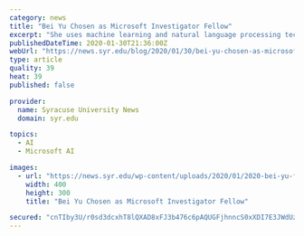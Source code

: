 ```yaml
---
category: news
title: "Bei Yu Chosen as Microsoft Investigator Fellow"
excerpt: "She uses machine learning and natural language processing techniques to improve information quality ... assure that everyone has fair access to relevant and accurate information. Azure cloud computing resources will not only enhance data storage and analysis for my research projects, but also provide the computing power to facilitate teaching ..."
publishedDateTime: 2020-01-30T21:36:00Z
webUrl: "https://news.syr.edu/blog/2020/01/30/bei-yu-chosen-as-microsoft-investigator-fellow/"
type: article
quality: 39
heat: 39
published: false

provider:
  name: Syracuse University News
  domain: syr.edu

topics:
  - AI
  - Microsoft AI

images:
  - url: "https://news.syr.edu/wp-content/uploads/2020/01/2020-bei-yu-feature.400x300.jpg"
    width: 400
    height: 300
    title: "Bei Yu Chosen as Microsoft Investigator Fellow"

secured: "cnTIby3U/r0sd3dcxhT8lQXAD8xFJ3b476c6pAQUGFjhnncS0xXDI7E3JWdUzMhUwSH8owQSB2k76Cens04obQwHeebjfYDBfakYqstugRYhiymHaQRSfR82yXPm5wZgg4L8UldK1NXUsCp9HPRJqc1x6mIQsWTNdRJCvON04XoqeNlv3n2OitJqus7KeDA9gPlcxj8SqAOYWsknaugDkryRZxc3HejwSbgJ5l1WN4ydSx/18E0Gjy17m8qlQPP/DKDBiFMb6uMzYN6rknIoK0Wunr3axip23Mj8FsX5uNh9RqJxaCkRrH734zMcd6b3Xlj/sRT8v7xx9uNPbeoEJknZfPKU5mnBcRTGzJA/4vbCSUslDbH0gSgzO7KIjuUOrwQ3C8dlouYG/EygbZmwSLTqO2V761ZOFP+5qEZEyyV2GTHtMIN/+5+fa3TBv1Md+amz/WnoTStKJqKcGQUhZe0g6BDdlwGV38eE17An84c=;XvDZCIlFqpdcYF3p9FUrhg=="
---
```


